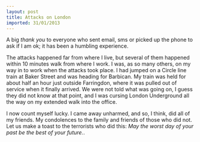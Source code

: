 ```yaml
---
layout: post
title: Attacks on London
imported: 31/01/2013
---
```


A big *thank you* to everyone who sent email, sms or picked up the phone to ask if I am
ok; it has been a humbling experience.

The attacks happened far from where I live, but several of them happened within 10 minutes
walk from where I work. I was, as so many others, on my way in to work when the attacks
took place. I had jumped on a Circle line train at Baker Street and was heading for
Barbican. My train was held for about half an hour just outside Farringdon, where it was
pulled out of service when it finally arrived. We were not told what was going on, I guess
they did not know at that point, and I was cursing London Underground all the way on my
extended walk into the office.

I now count myself lucky. I came away unharmed, and so, I think, did all of my friends. My
condolences to the family and friends of those who did not. Let us make a toast to the
terrorists who did this: *May the worst day of your past be the best of your future.*.
